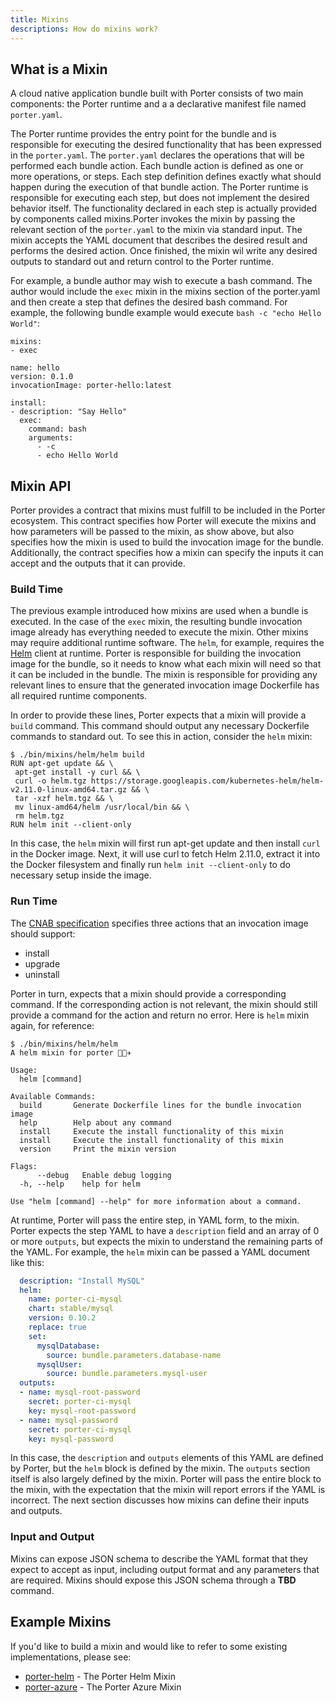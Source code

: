 ```yaml
---
title: Mixins 
descriptions: How do mixins work?
---
```


## What is a Mixin

A cloud native application bundle built with Porter consists of two main components: the Porter runtime and a  a declarative manifest file named `porter.yaml`.

The Porter runtime provides the entry point for the bundle and is responsible for executing the desired functionality that has been expressed in the `porter.yaml`. The `porter.yaml` declares the operations that will be performed each bundle action. Each bundle action is defined as one or more operations, or steps. Each step definition defines exactly what should happen during the execution of that bundle action. The Porter runtime is responsible for executing each step, but does not implement the desired behavior itself. The functionality declared in each step is actually provided by components called mixins.Porter invokes the mixin by passing the relevant section of the `porter.yaml` to the mixin via standard input. The mixin accepts the YAML document that describes the desired result and performs the desired action. Once finished, the mixin wil write any desired outputs to standard out and return control to the Porter runtime.

For example, a bundle author may wish to execute a bash command. The author would include the `exec` mixin in the mixins section of the porter.yaml and then create a step that defines the desired bash command. For example, the following bundle example would execute `bash -c "echo Hello World"`:

```
mixins:
- exec

name: hello
version: 0.1.0
invocationImage: porter-hello:latest

install:
- description: "Say Hello"
  exec:
    command: bash
    arguments:
      - -c
      - echo Hello World
```

## Mixin API

Porter provides a contract that mixins must fulfill to be included in the Porter ecosystem. This contract specifies how Porter will execute the mixins and how parameters will be passed to the mixin, as show above, but also specifies how the mixin is used to build the invocation image for the bundle. Additionally, the contract specifies how a mixin can specify the inputs it can accept and the outputs that it can provide.

### Build Time

The previous example introduced how mixins are used when a bundle is executed. In the case of the `exec` mixin, the resulting bundle invocation image already has everything needed to execute the mixin. Other mixins may require additional runtime software. The `helm`, for example, requires the [Helm](https://helm.sh/) client at runtime. Porter is responsible for building the invocation image for the bundle, so it needs to know what each mixin will need so that it can be included in the bundle. The mixin is responsible for providing any relevant lines to ensure that the generated invocation image Dockerfile has all required runtime components.

In order to provide these lines, Porter expects that a mixin will provide a `build` command. This command should output any necessary Dockerfile commands to standard out. To see this in action, consider the `helm` mixin:

```console
$ ./bin/mixins/helm/helm build
RUN apt-get update && \
 apt-get install -y curl && \
 curl -o helm.tgz https://storage.googleapis.com/kubernetes-helm/helm-v2.11.0-linux-amd64.tar.gz && \
 tar -xzf helm.tgz && \
 mv linux-amd64/helm /usr/local/bin && \
 rm helm.tgz
RUN helm init --client-only
```

In this case, the `helm` mixin will first run apt-get update and then install `curl` in the Docker image. Next, it will use curl to fetch Helm 2.11.0, extract it into the Docker filesystem and finally run `helm init --client-only` to do necessary setup inside the image.

### Run Time

The [CNAB specification](https://github.com/deislabs/cnab-spec/blob/master/103-bundle-runtime.md) specifies three actions that an invocation image should support:

* install
* upgrade
* uninstall

Porter in turn, expects that a mixin should provide a corresponding command. If the corresponding action is not relevant, the mixin should still provide a command for the action and return no error. Here is `helm` mixin again, for reference:

```
$ ./bin/mixins/helm/helm
A helm mixin for porter 👩🏽‍✈️

Usage:
  helm [command]

Available Commands:
  build       Generate Dockerfile lines for the bundle invocation image
  help        Help about any command
  install     Execute the install functionality of this mixin
  install     Execute the install functionality of this mixin
  version     Print the mixin version

Flags:
      --debug   Enable debug logging
  -h, --help    help for helm

Use "helm [command] --help" for more information about a command.
```

At runtime, Porter will pass the entire step, in YAML form, to the mixin. Porter expects the step YAML to have a `description` field and an array of 0 or more `outputs`, but expects the mixin to understand the remaining parts of the YAML. For example, the `helm` mixin can be passed a YAML document like this:

```yaml
  description: "Install MySQL"
  helm:
    name: porter-ci-mysql
    chart: stable/mysql
    version: 0.10.2
    replace: true
    set:
      mysqlDatabase:
        source: bundle.parameters.database-name
      mysqlUser:
        source: bundle.parameters.mysql-user
  outputs:
  - name: mysql-root-password
    secret: porter-ci-mysql
    key: mysql-root-password
  - name: mysql-password
    secret: porter-ci-mysql
    key: mysql-password
```

In this case, the `description` and `outputs` elements of this YAML are defined by Porter, but the `helm` block is defined by the mixin. The `outputs` section itself is also largely defined by the mixin. Porter will pass the entire block to the mixin, with the expectation that the mixin will report errors if the YAML is incorrect. The next section discusses how mixins can define their inputs and outputs.

### Input and Output

Mixins can expose JSON schema to describe the YAML format that they expect to accept as input, including output format and any parameters that are required. Mixins should expose this JSON schema through a **TBD** command.

## Example Mixins

If you'd like to build a mixin and would like to refer to some existing implementations, please see:

* [porter-helm](https://github.com/deislabs/porter-helm) - The Porter Helm Mixin
* [porter-azure](https://github.com/deislabs/porter-azure) - The Porter Azure Mixin